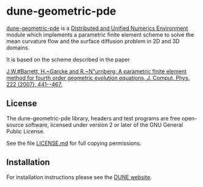 dune-geometric-pde
==================

[dune-geometric-pde][0] is a [Distributed and Unified Numerics Environment][1]
module which implements a parametric finite element scheme to solve the mean
curvature flow and the surface diffusion problem in 2D and 3D domains.

It is based on the scheme described in the paper

[J.W.#Barrett, H.~Garcke and R.~N\"urnberg: A parametric finite element method
for fourth order geometric evolution equations, J. Comput. Phys. 222 (2007),
441--467.][2]

License
-------

The dune-geometric-pde library, headers and test programs are free open-source
software, licensed under version 2 or later of the GNU General Public License.

See the file [LICENSE.md][3] for full copying permissions.

Installation
------------

For installation instructions please see the [DUNE website][4].

[0]: https://github.com/magnese/
[1]: https://www.dune-project.org/
[2]: http://www.sciencedirect.com/science/article/pii/S0021999106003615
[3]: https://github.com/magnese/dune-repo/blob/master/dune-geometric-pde/LICENSE.md
[4]: https://www.dune-project.org/doc/installation/
